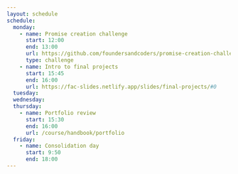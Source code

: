 ```yaml
---
layout: schedule
schedule:
  monday:
    - name: Promise creation challenge
      start: 12:00
      end: 13:00
      url: https://github.com/foundersandcoders/promise-creation-challenge
      type: challenge
    - name: Intro to final projects
      start: 15:45
      end: 16:00
      url: https://fac-slides.netlify.app/slides/final-projects/#0
  tuesday:
  wednesday:
  thursday:
    - name: Portfolio review
      start: 15:30
      end: 16:00
      url: /course/handbook/portfolio
  friday:
    - name: Consolidation day
      start: 9:50
      end: 18:00
---
```

